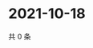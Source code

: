 # 2021-10-18

共 0 条

<!-- BEGIN WEIBO -->
<!-- 最后更新时间 Mon Oct 18 2021 20:17:45 GMT+0800 (China Standard Time) -->

<!-- END WEIBO -->
